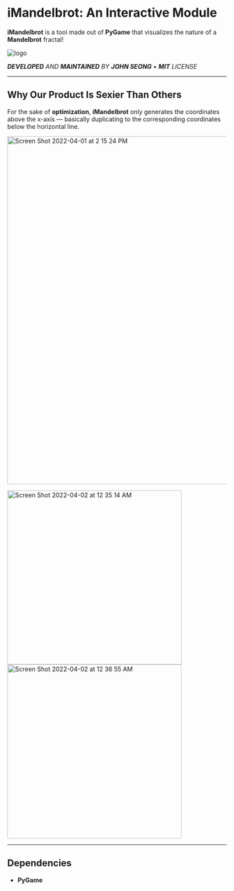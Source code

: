 # iMandelbrot: An Interactive Module
**iMandelbrot** is a tool made out of **PyGame** that visualizes the nature of a **Mandelbrot** fractal!

![logo](https://user-images.githubusercontent.com/35755386/161361789-583ccb1e-7786-4b43-a7b3-f1d0503d7e75.png)

***DEVELOPED** AND **MAINTAINED** BY **JOHN SEONG** • **MIT** LICENSE*

---
## Why Our Product Is Sexier Than Others

For the sake of **optimization**, **iMandelbrot** only generates the coordinates above the x-axis — basically duplicating to the corresponding coordinates below the horizontal line.

<img width="800" alt="Screen Shot 2022-04-01 at 2 15 24 PM" src="https://user-images.githubusercontent.com/35755386/161319779-1b2c7672-d808-4f66-a483-b41a04497bd1.png">

<p float="left">
  <img width="400" alt="Screen Shot 2022-04-02 at 12 35 14 AM" src="https://user-images.githubusercontent.com/35755386/161366479-e44f9d54-94b6-4aed-b1b9-301bb857d34c.png"> 
  <img width="400" alt="Screen Shot 2022-04-02 at 12 36 55 AM" src="https://user-images.githubusercontent.com/35755386/161366481-94a21a58-4b4b-4c26-81f8-26fd9cd4a3c1.png">
</p>

---

## Dependencies
- **PyGame**
